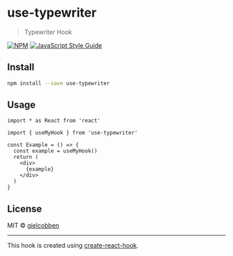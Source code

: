 # use-typewriter

> Typewriter Hook

[![NPM](https://img.shields.io/npm/v/use-typewriter.svg)](https://www.npmjs.com/package/use-typewriter) [![JavaScript Style Guide](https://img.shields.io/badge/code_style-standard-brightgreen.svg)](https://standardjs.com)

## Install

```bash
npm install --save use-typewriter
```

## Usage

```tsx
import * as React from 'react'

import { useMyHook } from 'use-typewriter'

const Example = () => {
  const example = useMyHook()
  return (
    <div>
      {example}
    </div>
  )
}
```

## License

MIT © [gielcobben](https://github.com/gielcobben)

---

This hook is created using [create-react-hook](https://github.com/hermanya/create-react-hook).
